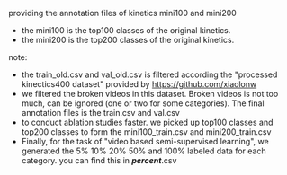 
providing the annotation files of kinetics mini100 and mini200

- the mini100 is the top100 classes of the original kinetics.
- the mini200 is the top200 classes of the original kinetics.


note: 

 - the train_old.csv and val_old.csv is filtered according the "processed kinectics400 dataset" provided by https://github.com/xiaolonw
 - we filtered the broken videos in this dataset. Broken videos is not too much, can be ignored (one or two for some categories).  The final annotation files is the train.csv and val.csv
 - to conduct ablation studies faster. we picked up top100 classes and top200 classes to form the mini100_train.csv and mini200_train.csv
 - Finally, for the task of "video based semi-supervised learning", we generated the 5% 10% 20% 50% and 100% labeled data for each category. you can find this in **_percent_**.csv
 
 
